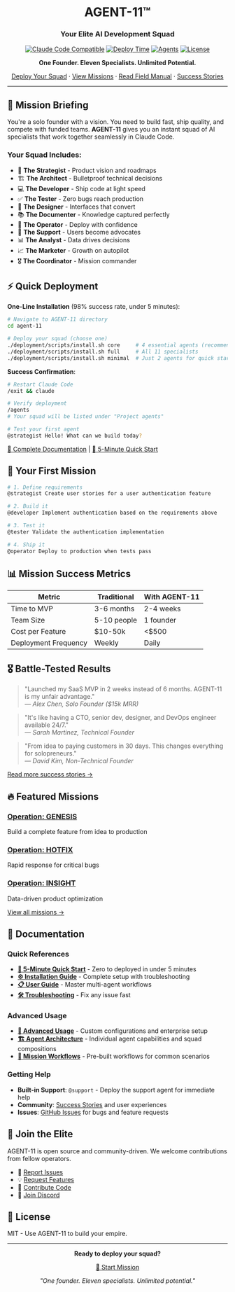 <div align="center">
  
# AGENT-11™

### Your Elite AI Development Squad

[![Claude Code Compatible](https://img.shields.io/badge/Claude%20Code-Native-blue?style=for-the-badge)](https://claude.ai)
[![Deploy Time](https://img.shields.io/badge/Deploy%20Time-5%20Minutes-green?style=for-the-badge)](QUICKSTART.md)
[![Agents](https://img.shields.io/badge/Agents-11%20Specialists-red?style=for-the-badge)](agents/)
[![License](https://img.shields.io/badge/License-MIT-yellow?style=for-the-badge)](LICENSE)

**One Founder. Eleven Specialists. Unlimited Potential.**

[Deploy Your Squad](#-quick-deployment) · [View Missions](missions/) · [Read Field Manual](field-manual/) · [Success Stories](community/SUCCESS-STORIES.md)

</div>

---

## 🎯 Mission Briefing

You're a solo founder with a vision. You need to build fast, ship quality, and compete with funded teams. **AGENT-11** gives you an instant squad of AI specialists that work together seamlessly in Claude Code.

### Your Squad Includes:
- 🎯 **The Strategist** - Product vision and roadmaps
- 🏗️ **The Architect** - Bulletproof technical decisions  
- 💻 **The Developer** - Ship code at light speed
- ✅ **The Tester** - Zero bugs reach production
- 🎨 **The Designer** - Interfaces that convert
- 📚 **The Documenter** - Knowledge captured perfectly
- 🚀 **The Operator** - Deploy with confidence
- 💬 **The Support** - Users become advocates
- 📊 **The Analyst** - Data drives decisions
- 📈 **The Marketer** - Growth on autopilot
- 🎖️ **The Coordinator** - Mission commander

## ⚡ Quick Deployment

**One-Line Installation** (98% success rate, under 5 minutes):

```bash
# Navigate to AGENT-11 directory
cd agent-11

# Deploy your squad (choose one)
./deployment/scripts/install.sh core     # 4 essential agents (recommended)
./deployment/scripts/install.sh full     # All 11 specialists  
./deployment/scripts/install.sh minimal  # Just 2 agents for quick start
```

**Success Confirmation**:
```bash
# Restart Claude Code
/exit && claude

# Verify deployment
/agents
# Your squad will be listed under "Project agents"

# Test your first agent
@strategist Hello! What can we build today?
```

[📖 Complete Documentation](#-documentation) | [🚀 5-Minute Quick Start](QUICK-START.md)

## 🚀 Your First Mission

```bash
# 1. Define requirements
@strategist Create user stories for a user authentication feature

# 2. Build it
@developer Implement authentication based on the requirements above

# 3. Test it
@tester Validate the authentication implementation

# 4. Ship it
@operator Deploy to production when tests pass
```

## 📊 Mission Success Metrics

<div align="center">

| Metric | Traditional | With AGENT-11 |
|--------|-------------|---------------|
| Time to MVP | 3-6 months | 2-4 weeks |
| Team Size | 5-10 people | 1 founder |
| Cost per Feature | $10-50k | <$500 |
| Deployment Frequency | Weekly | Daily |

</div>

## 🎖️ Battle-Tested Results

> "Launched my SaaS MVP in 2 weeks instead of 6 months. AGENT-11 is my unfair advantage."  
> — *Alex Chen, Solo Founder ($15k MRR)*

> "It's like having a CTO, senior dev, designer, and DevOps engineer available 24/7."  
> — *Sarah Martinez, Technical Founder*

> "From idea to paying customers in 30 days. This changes everything for solopreneurs."  
> — *David Kim, Non-Technical Founder*

[Read more success stories →](community/SUCCESS-STORIES.md)

## 🔥 Featured Missions

### [Operation: GENESIS](missions/operation-genesis.md)
Build a complete feature from idea to production

### [Operation: HOTFIX](missions/operation-hotfix.md)  
Rapid response for critical bugs

### [Operation: INSIGHT](missions/operation-insight.md)
Data-driven product optimization

[View all missions →](missions/)

## 📖 Documentation

### Quick References
- **[🚀 5-Minute Quick Start](QUICK-START.md)** - Zero to deployed in under 5 minutes
- **[⚙️ Installation Guide](INSTALLATION.md)** - Complete setup with troubleshooting
- **[📋 User Guide](USER-GUIDE.md)** - Master multi-agent workflows
- **[🛠️ Troubleshooting](TROUBLESHOOTING.md)** - Fix any issue fast

### Advanced Usage
- **[🔧 Advanced Usage](ADVANCED-USAGE.md)** - Custom configurations and enterprise setup
- **[🏗️ Agent Architecture](agents/)** - Individual agent capabilities and squad compositions
- **[🎯 Mission Workflows](missions/)** - Pre-built workflows for common scenarios

### Getting Help
- **Built-in Support**: `@support` - Deploy the support agent for immediate help
- **Community**: [Success Stories](community/SUCCESS-STORIES.md) and user experiences
- **Issues**: [GitHub Issues](https://github.com/TheWayWithin/agent-11/issues) for bugs and feature requests

## 🤝 Join the Elite

AGENT-11 is open source and community-driven. We welcome contributions from fellow operators.

- 🐛 [Report Issues](https://github.com/TheWayWithin/agent-11/issues)
- 💡 [Request Features](https://github.com/TheWayWithin/agent-11/issues/new?template=feature_request.md)
- 🔧 [Contribute Code](CONTRIBUTING.md)
- 💬 [Join Discord](https://discord.gg/agent11)

## 📜 License

MIT - Use AGENT-11 to build your empire.

---

<div align="center">

**Ready to deploy your squad?**

[🚀 Start Mission](QUICKSTART.md)

*"One founder. Eleven specialists. Unlimited potential."*

</div>
